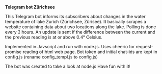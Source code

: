 __Telegram bot Zürichsee__

This Telegram bot informs its subscribers about changes in the water temperature of lake Zurich (Zürichsee, Zürisee).
It basically scrapes a website containing data about two locations along the lake.
Polling is done every 3 hours. An update is sent if the difference between the current and the previous reading is at or above 0.4° Celsius.

Implemented in Javscript and run with node.js. Uses cheerio for request-promise reading of html web page.
Bot token and initial chat-ids are kept in config.js (rename config_templ.js to config.js)

The bot was created to take a look at node.js
Have fun with it!
